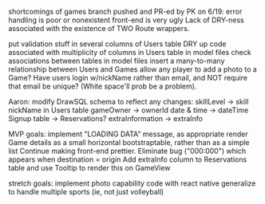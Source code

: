 shortcomings of games branch pushed and PR-ed by PK on 6/19:
    error handling is poor or nonexistent
    front-end is very ugly
    Lack of DRY-ness associated with the existence of TWO Route wrappers.

put validation stuff in several columns of Users table
DRY up code associated with multiplicity of columns in Users table
in model files check associations between tables
in model files insert a many-to-many relationship between Users and Games
allow any player to add a photo to a Game?
Have users login w/nickName rather than email, and NOT require that email be unique? (White space'll prob be a problem).

Aaron: modify DrawSQL schema to reflect any changes:
    skillLevel -> skill
    nickName in Users table
    gameOwner -> ownerId
    date & time -> dateTime
    Signup table -> Reservations?
    extraInformation -> extraInfo

MVP goals:
    implement "LOADING DATA" message, as appropriate
    render Game details as a small horizontal bootstraptable, rather than as a simple list
    Continue making front-end prettier.
    Eliminate bug ("000:000") which appears when destination = origin
    Add extraInfo column to Reservations table and use Tooltip to render this on GameView

stretch goals:
    implement photo capability
    code with react native
    generalize to handle multiple sports (ie, not just volleyball)
